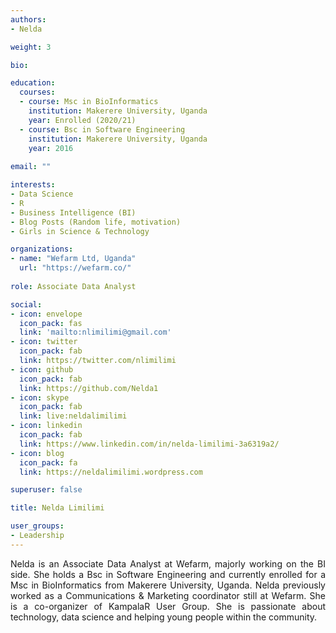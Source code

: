 ```yaml
---
authors:
- Nelda

weight: 3

bio: 

education:
  courses:
  - course: Msc in BioInformatics
    institution: Makerere University, Uganda
    year: Enrolled (2020/21)
  - course: Bsc in Software Engineering
    institution: Makerere University, Uganda
    year: 2016
    
email: ""

interests:
- Data Science
- R
- Business Intelligence (BI)
- Blog Posts (Random life, motivation)
- Girls in Science & Technology

organizations:
- name: "Wefarm Ltd, Uganda"
  url: "https://wefarm.co/"
  
role: Associate Data Analyst

social:
- icon: envelope
  icon_pack: fas
  link: 'mailto:nlimilimi@gmail.com' 
- icon: twitter
  icon_pack: fab
  link: https://twitter.com/nlimilimi
- icon: github
  icon_pack: fab
  link: https://github.com/Nelda1
- icon: skype
  icon_pack: fab
  link: live:neldalimilimi
- icon: linkedin
  icon_pack: fab
  link: https://www.linkedin.com/in/nelda-limilimi-3a6319a2/
- icon: blog
  icon_pack: fa
  link: https://neldalimilimi.wordpress.com

superuser: false

title: Nelda Limilimi

user_groups:
- Leadership
---
```

 <style>
body {text-align: justify}
</style>
Nelda is an Associate Data Analyst at Wefarm, majorly working on the BI side. She holds a Bsc in Software Engineering and currently enrolled for a Msc in BioInformatics from Makerere University, Uganda. Nelda previously worked as a Communications & Marketing coordinator still at Wefarm. She is a co-organizer of KampalaR User Group. She is passionate about technology, data science and helping young people within the community.